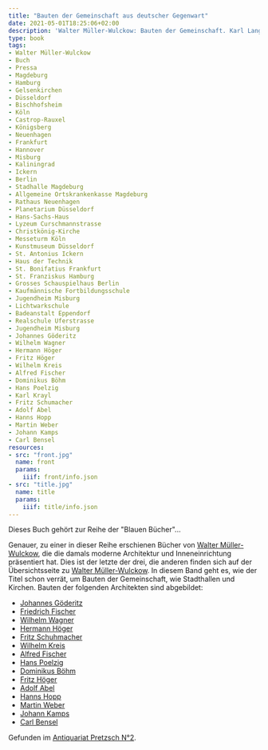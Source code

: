 ```yaml
---
title: "Bauten der Gemeinschaft aus deutscher Gegenwart"
date: 2021-05-01T18:25:06+02:00
description: 'Walter Müller-Wulckow: Bauten der Gemeinschaft. Karl Langewiesche, Königstein im Taunus 1929. <a class="worldcat" href="http://www.worldcat.org/oclc/838124972">&nbsp;</a>'
type: book
tags:
- Walter Müller-Wulckow
- Buch
- Pressa
- Magdeburg
- Hamburg
- Gelsenkirchen
- Düsseldorf
- Bischhofsheim
- Köln
- Castrop-Rauxel
- Königsberg
- Neuenhagen
- Frankfurt
- Hannover
- Misburg
- Kaliningrad
- Ickern
- Berlin
- Stadhalle Magdeburg
- Allgemeine Ortskrankenkasse Magdeburg
- Rathaus Neuenhagen
- Planetarium Düsseldorf
- Hans-Sachs-Haus
- Lyzeum Curschmannstrasse
- Christkönig-Kirche
- Messeturm Köln
- Kunstmuseum Düsseldorf
- St. Antonius Ickern
- Haus der Technik
- St. Bonifatius Frankfurt
- St. Franziskus Hamburg
- Grosses Schauspielhaus Berlin
- Kaufmännische Fortbildungsschule
- Jugendheim Misburg
- Lichtwarkschule
- Badeanstalt Eppendorf
- Realschule Uferstrasse
- Jugendheim Misburg
- Johannes Göderitz
- Wilhelm Wagner
- Hermann Höger
- Fritz Höger
- Wilhelm Kreis
- Alfred Fischer
- Dominikus Böhm
- Hans Poelzig
- Karl Krayl
- Fritz Schumacher
- Adolf Abel
- Hanns Hopp
- Martin Weber
- Johann Kamps
- Carl Bensel
resources:
- src: "front.jpg"
  name: front
  params:
    iiif: front/info.json
- src: "title.jpg"
  name: title
  params:
    iiif: title/info.json
---
```


Dieses Buch gehört zur Reihe der "Blauen Bücher"...
<!--more-->
Genauer, zu einer in dieser Reihe erschienen Bücher von [Walter Müller-Wulckow](https://de.wikipedia.org/wiki/Walter_M%C3%BCller-Wulckow), die die damals moderne Architektur und Inneneinrichtung präsentiert hat. Dies ist der letzte der drei, die anderen finden sich auf der Übersichtsseite zu [Walter Müller-Wulckow](/tags/Walter-Müller-Wulckow/).
In diesem Band geht es, wie der Titel schon verrät, um Bauten der Gemeinschaft, wie Stadthallen und Kirchen. Bauten der folgenden Architekten sind abgebildet:

* [Johannes Göderitz](https://de.wikipedia.org/wiki/Johannes_G%C3%B6deritz)
* [Friedrich Fischer](https://de.wikipedia.org/wiki/Friedrich_Fischer_(Architekt))
* [Wilhelm Wagner](https://de.wikipedia.org/wiki/Wilhelm_Wagner_(Architekt))
* [Hermann Höger](https://de.wikipedia.org/wiki/Hermann_H%C3%B6ger)
* [Fritz Schuhmacher](https://de.wikipedia.org/wiki/Fritz_Schumacher)
* [Wilhelm Kreis](https://de.wikipedia.org/wiki/Wilhelm_Kreis)
* [Alfred Fischer](https://de.wikipedia.org/wiki/Alfred_Fischer_(Architekt))
* [Hans Poelzig](https://de.wikipedia.org/wiki/Hans_Poelzig)
* [Dominikus Böhm](https://de.wikipedia.org/wiki/Dominikus_B%C3%B6hm)
* [Fritz Höger](https://de.wikipedia.org/wiki/Fritz_H%C3%B6ger)
* [Adolf Abel](https://de.wikipedia.org/wiki/Adolf_Abel_(Architekt))
* [Hanns Hopp](https://de.wikipedia.org/wiki/Hanns_Hopp)
* [Martin Weber](https://de.wikipedia.org/wiki/Martin_Weber_(Architekt))
* [Johann Kamps](https://de.wikipedia.org/wiki/Johann_Kamps)
* [Carl Bensel](https://de.wikipedia.org/wiki/Carl_Bensel)


<div class="source">Gefunden im <a href="https://antiquariat-pretzsch.de/">Antiquariat Pretzsch N°2</a>.</div>
